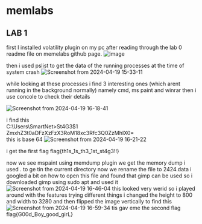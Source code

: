 # memlabs
## LAB 1
first I installed volatility plugin on my pc after reading through the lab 0 readme file on memelabs github page.
![image](https://github.com/adwait3/memlabs/assets/148553626/c2860169-2e94-475f-b5ef-33044e584e01)

then i used pslist to get the data of the running processes at the time of system crash
![Screenshot from 2024-04-19 15-33-11](https://github.com/adwait3/memlabs/assets/148553626/513ed18b-f0c5-4e60-a973-3ca0c3822d03)

while looking at these processes i find 3 interesting ones (which arent running in the background normally)
namely cmd, ms paint and winrar
then i use concole to check their details 

![Screenshot from 2024-04-19 16-18-41](https://github.com/adwait3/memlabs/assets/148553626/71126044-6ddd-4ee0-be02-9a9be0c70e8b)

i find this                                                                                 
C:\Users\SmartNet>St4G3$1                                                       
ZmxhZ3t0aDFzXzFzX3RoM18xc3Rfc3Q0ZzMhIX0=    
this is base 64
![Screenshot from 2024-04-19 16-21-22](https://github.com/adwait3/memlabs/assets/148553626/2260ae93-4414-4e4e-87e4-733846e8feb0)

i get the first flag
flag{th1s_1s_th3_1st_st4g3!!}

now we see mspaint
using memdump plugin we get the memory dump i used . to ge tin the current directory
now we rename the file to 2424.data
i googled a bit on how to open this file and found that gimp can be used so i downloaded gimp using sudo apt and used it 
![Screenshot from 2024-04-19 16-46-04](https://github.com/adwait3/memlabs/assets/148553626/4e314a31-2b12-4ac2-a706-ed585cfd2a4d)
this looked very werid so i played around with the features trying different things
i changed the height to 800 and width to 3280 and then flipped the image vertically to find this 
![Screenshot from 2024-04-19 16-59-34](https://github.com/adwait3/memlabs/assets/148553626/7d5f1b65-2650-4f48-8ea9-9be4708b0396)
tis gav eme the second flag 
flag{G00d_Boy_good_girL}

